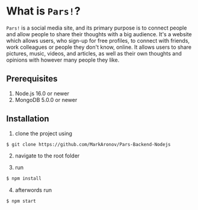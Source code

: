 # What is `Pars!`?

`Pars!` is a social media site, and its primary purpose is to connect people and allow people to share their thoughts with a big audience.
It's a website which allows users, who sign-up for free profiles, to connect with friends, work colleagues or people they don't know, online. It allows users to share pictures, music, videos, and articles, as well as their own thoughts and opinions with however many people they like.

## Prerequisites

1.  Node.js 16.0 or newer
2.  MongoDB 5.0.0 or newer

## Installation

1. clone the project using

```sh
$ git clone https://github.com/MarkAronov/Pars-Backend-Nodejs

```

2. navigate to the root folder

3. run

```sh
$ npm install

```

4. afterwords run

```sh
$ npm start

```
